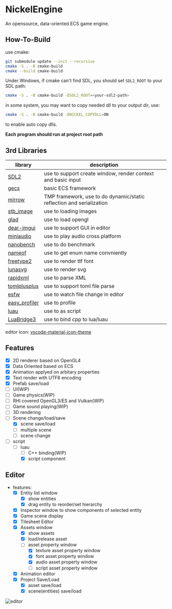 # NickelEngine

An opensource, data-oriented ECS game engine.

## How-To-Build

use cmake:

```bash
git submodule update --init --recursive
cmake -S . -B cmake-build
cmake --build cmake-build
```

Under Windows, if cmake can't find SDL, you should set `SDL2_ROOT` to your SDL path:

```bash
cmake -S . -B cmake-build -DSDL2_ROOT=<your-sdl2-path>
```

in some system, you may want to copy needed dll to your output dir, use:

```bash
cmake -S . -B cmake-build -DNICKEL_COPYDLL=ON
```

to enable auto copy dlls.

**Each program should run at project root path**

## 3rd Libraries

|library|description|
|--|--|
|[SDL2](https://github.com/libsdl-org/SDL)| use to support create window, render context and basic input|
|[gecs](https://github.com/VisualGMQ/gecs.git)| basic ECS framework|
|[mirrow](https://github.com/VisualGMQ/mirrow.git)| TMP framework, use to do dynamic/static reflection and serialization|
|[stb_image](http://nothings.org/stb)| use to loading images|
|[glad](https://glad.dav1d.de/)| use to load opengl|
|[dear-imgui](https://github.com/ocornut/imgui)| use to support GUI in editor|
|[miniaudio](https://miniaud.io/)| use to play audio cross platform|
|[nanobench](https://nanobench.ankerl.com/)| use to do benchmark|
|[nameof](https://github.com/Neargye/nameof)| use to get enum name convniently|
|[freetype2](https://freetype.org/)| use to render ttf font|
|[lunasvg](https://github.com/sammycage/lunasvg)| use to render svg|
|[rapidxml](https://rapidxml.sourceforge.net/)| use to parse XML|
|[tomlplusplus](https://github.com/marzer/tomlplusplus)| use to support toml file parse|
|[esfw](https://github.com/SpartanJ/efsw)| use to watch file change in editor|
|[easy_profiler](https://github.com/yse/easy_profiler)|use to profile|
|[luau](https://luau-lang.org/)|use to as script|
|[LuaBridge3](https://kunitoki.github.io/LuaBridge3/Manual)|use to bind cpp to lua/luau|

editor icon: [vscode-material-icon-theme](https://github.com/PKief/vscode-material-icon-theme)

## Features

- [x] 2D renderer based on OpenGL4
- [x] Data Oriented based on ECS
- [x] Animation applyed on arbitary properties
- [x] Text render with UTF8 encoding
- [x] Prefab save/load
- [ ] UI(WIP)
- [ ] Game physics(WIP)
- [ ] RHI covered OpenGL3/ES and Vulkan(WIP)
- [ ] Game sound playing(WIP)
- [ ] 3D rendering
- [ ] Scene change/load/save
    - [x] scene save/load
    - [ ] multiple scene
    - [ ] scene change
- [ ] script
    - [ ] luau
        - [ ] C++ binding(WIP)
        - [x] script component

## Editor

* features:
    - [x] Entity list window
        - [x] show entities
        - [x] drag entity to reorder/set hierarchy
    - [x] Inspector window to show components of selected entity
    - [x] Game scene display
    - [x] Tilesheet Editor
    - [x] Assets window
        - [x] show assets
        - [x] load/release asset
        - [ ] asset property window
            - [x] texture asset property window
            - [x] font asset property window
            - [x] audio asset property window
            - [ ] script asset property window
    - [x] Animation editor
    - [x] Project Save/Load
        - [x] asset save/load
        - [x] scene(entities) save/load

![editor](./snapshot/editor.png)